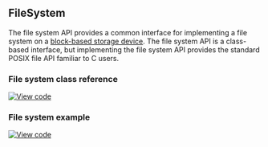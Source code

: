 ## FileSystem

The file system API provides a common interface for implementing a file system on a <a href="/docs/v5.7/reference/contributing-storage.html#block-devices" target="_blank">block-based storage device</a>. The file system API is a class-based interface, but implementing the file system API provides the standard POSIX file API familiar to C users.

### File system class reference

[![View code](https://www.mbed.com/embed/?type=library)](https://os.mbed.com/docs/v5.7/mbed-os-api-doxy/classmbed_1_1_file_system.html)

### File system example

[![View code](https://www.mbed.com/embed/?url=https://github.com/armmbed/mbed-os-example-fat-filesystem)](https://github.com/ARMmbed/mbed-os-example-fat-filesystem/blob/master/main.cpp)
